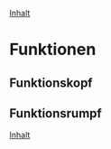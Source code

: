 [Inhalt](../agenda.md)

# Funktionen


## Funktionskopf



## Funktionsrumpf


[Inhalt](../agenda.md)
